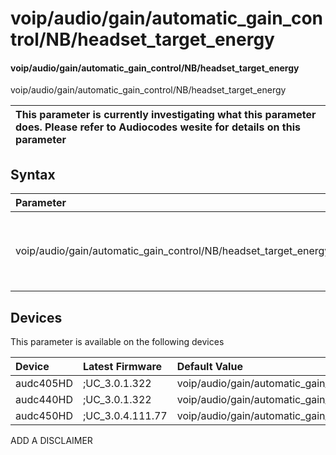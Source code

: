 ﻿---
description: voip/audio/gain/automatic_gain_control/NB/headset_target_energy
search: false
---

# voip/audio/gain/automatic_gain_control/NB/headset_target_energy

#### voip/audio/gain/automatic_gain_control/NB/headset_target_energy

voip/audio/gain/automatic_gain_control/NB/headset_target_energy


| This parameter is currently investigating what this parameter does. Please refer to Audiocodes wesite for details on this parameter | 
| :--- |

## Syntax
| Parameter | Syntax |
| :--- | :--- |
|voip/audio/gain/automatic_gain_control/NB/headset_target_energy | {% raw %} undefined {% endraw %}|

## Devices
This parameter is available on the following devices

| Device | Latest Firmware | Default Value |
|:---|:---|:---|
| audc405HD | ;UC_3.0.1.322 | voip/audio/gain/automatic_gain_control/NB/headset_target_energy=-16 
| audc440HD | ;UC_3.0.1.322 | voip/audio/gain/automatic_gain_control/NB/headset_target_energy=-16 
| audc450HD | ;UC_3.0.4.111.77 | voip/audio/gain/automatic_gain_control/NB/headset_target_energy=-16 

ADD A DISCLAIMER
